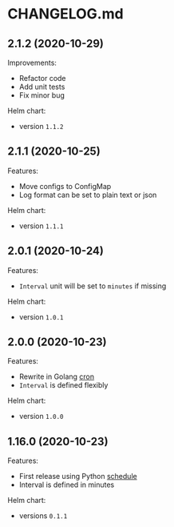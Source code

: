# CHANGELOG.md

## 2.1.2 (2020-10-29)

Improvements:

  - Refactor code
  - Add unit tests
  - Fix minor bug

Helm chart:

  - version `1.1.2`

## 2.1.1 (2020-10-25)

Features:

  - Move configs to ConfigMap
  - Log format can be set to plain text or json

Helm chart:

  - version `1.1.1`

## 2.0.1 (2020-10-24)

Features:

  - `Interval` unit will be set to `minutes` if missing

Helm chart:

  - version `1.0.1`

## 2.0.0 (2020-10-23)

Features:

  - Rewrite in Golang [cron](https://godoc.org/github.com/robfig/cron)
  - `Interval` is defined flexibly

Helm chart:

  - version `1.0.0`

## 1.16.0 (2020-10-23)

Features:

  - First release using Python [schedule](https://pypi.org/project/schedule/)
  - Interval is defined in minutes

Helm chart:

  - versions `0.1.1`